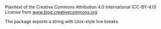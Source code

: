 Plaintext of the Creative Commons Attribution 4.0 International
(CC-BY-4.0) License from www.blog.creativecommons.org

The package exports a string with Unix-style line breaks.
